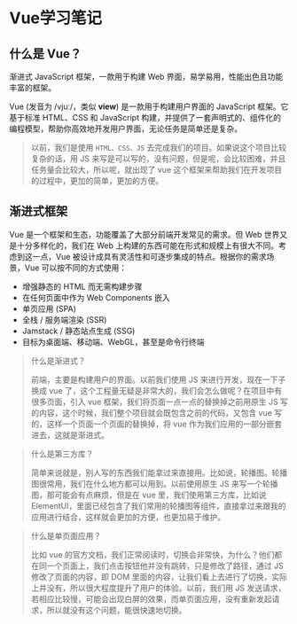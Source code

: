 # Vue学习笔记

## 什么是 Vue？

渐进式 JavaScript 框架，一款用于构建 Web 界面，易学易用，性能出色且功能丰富的框架。

Vue (发音为 /vjuː/，类似 **view**) 是一款用于构建用户界面的 JavaScript 框架。它基于标准 HTML、CSS 和 JavaScript 构建，并提供了一套声明式的、组件化的编程模型，帮助你高效地开发用户界面，无论任务是简单还是复杂。

> 以前，我们是使用 `HTML、CSS、JS` 去完成我们的项目。如果说这个项目比较复杂的话，用 JS 来写是可以写的，没有问题，但是呢，会比较困难，并且任务量会比较大，所以呢，就出现了 vue 这个框架来帮助我们在开发项目的过程中，更加的简单，更加的方便。

## 渐进式框架

Vue 是一个框架和生态，功能覆盖了大部分前端开发常见的需求。但 Web 世界又是十分多样化的，我们在 Web 上构建的东西可能在形式和规模上有很大不同。考虑到这一点，Vue 被设计成具有灵活性和可逐步集成的特点。根据你的需求场景，Vue 可以按不同的方式使用：

- 增强静态的 HTML 而无需构建步骤
- 在任何页面中作为 Web Components 嵌入
- 单页应用 (SPA)
- 全栈 / 服务端渲染 (SSR)
- Jamstack / 静态站点生成 (SSG)
- 目标为桌面端、移动端、WebGL，甚至是命令行终端

> 什么是渐进式？
>
> 前端，主要是构建用户的界面。以前我们使用 JS 来进行开发，现在一下子换成 vue 了，这个工程量无疑是非常大的，我们会怎么做呢？在项目中有很多页面，引入 vue 框架，我们将页面一点一点的替换掉之前用原生 JS 写的内容，这个时候，我们整个项目就会既包含之前的代码，又包含 vue 写的，这样一个页面一个页面的替换掉，将 vue 作为我们应用的一部分嵌套进去，这就是渐进式。

>什么是第三方库？
>
>简单来说就是，别人写的东西我们能拿过来直接用。比如说，轮播图。轮播图很常用，我们在什么地方都可以用到。以前使用原生 JS 来写一个轮播图，那可能会有点麻烦，但是在 vue 里，我们使用第三方库，比如说ElementUI，里面已经包含了我们常用的轮播图等组件，直接拿过来跟我的应用进行结合，这样就会更加的方便，也更加易于维护。

> 什么是单页面应用？
>
> 比如 vue 的官方文档，我们正常阅读时，切换会非常快，为什么？他们都在同一个页面上，我们点击按钮他并没有跳转，只是修改了路径，通过 JS 修改了页面的内容，即 DOM 里面的内容，让我们看上去进行了切换，实际上并没有，所以很大程度提升了用户的体验。以前，我们用 JS 发送请求，若相应比较慢，可能会出现白屏的效果，而单页面应用，没有重新发起请求，所以就没有这个问题，能很快速地切换。